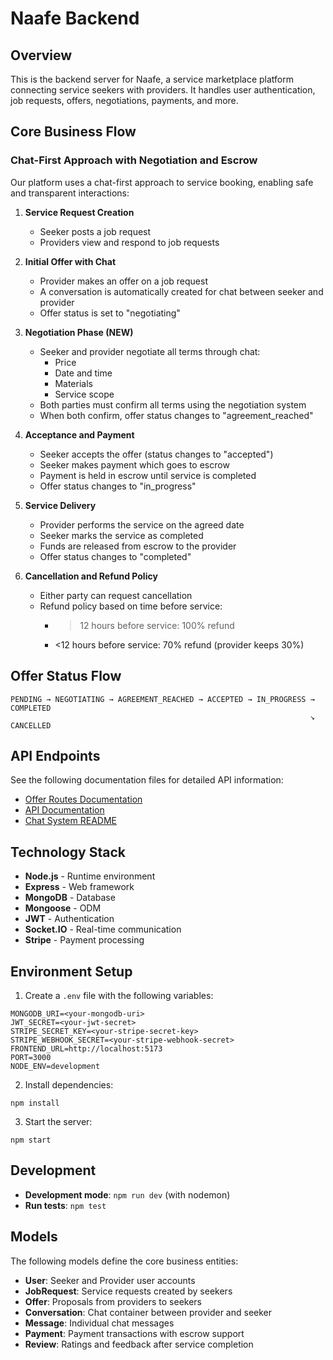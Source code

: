# Naafe Backend

## Overview

This is the backend server for Naafe, a service marketplace platform connecting service seekers with providers. It handles user authentication, job requests, offers, negotiations, payments, and more.

## Core Business Flow

### Chat-First Approach with Negotiation and Escrow

Our platform uses a chat-first approach to service booking, enabling safe and transparent interactions:

1. **Service Request Creation**
   - Seeker posts a job request
   - Providers view and respond to job requests

2. **Initial Offer with Chat**
   - Provider makes an offer on a job request
   - A conversation is automatically created for chat between seeker and provider
   - Offer status is set to "negotiating"

3. **Negotiation Phase (NEW)**
   - Seeker and provider negotiate all terms through chat:
     - Price
     - Date and time
     - Materials
     - Service scope
   - Both parties must confirm all terms using the negotiation system
   - When both confirm, offer status changes to "agreement_reached"

4. **Acceptance and Payment**
   - Seeker accepts the offer (status changes to "accepted")
   - Seeker makes payment which goes to escrow
   - Payment is held in escrow until service is completed
   - Offer status changes to "in_progress"

5. **Service Delivery**
   - Provider performs the service on the agreed date
   - Seeker marks the service as completed
   - Funds are released from escrow to the provider
   - Offer status changes to "completed"

6. **Cancellation and Refund Policy**
   - Either party can request cancellation
   - Refund policy based on time before service:
     - >12 hours before service: 100% refund
     - <12 hours before service: 70% refund (provider keeps 30%)

## Offer Status Flow

```
PENDING → NEGOTIATING → AGREEMENT_REACHED → ACCEPTED → IN_PROGRESS → COMPLETED
                                                                   ↘ CANCELLED
```

## API Endpoints

See the following documentation files for detailed API information:

- [Offer Routes Documentation](./OFFER_ROUTES_DOCUMENTATION.md)
- [API Documentation](./API_DOCUMENTATION.md)
- [Chat System README](./CHAT_SYSTEM_README.md)

## Technology Stack

- **Node.js** - Runtime environment
- **Express** - Web framework
- **MongoDB** - Database
- **Mongoose** - ODM
- **JWT** - Authentication
- **Socket.IO** - Real-time communication
- **Stripe** - Payment processing

## Environment Setup

1. Create a `.env` file with the following variables:

```
MONGODB_URI=<your-mongodb-uri>
JWT_SECRET=<your-jwt-secret>
STRIPE_SECRET_KEY=<your-stripe-secret-key>
STRIPE_WEBHOOK_SECRET=<your-stripe-webhook-secret>
FRONTEND_URL=http://localhost:5173
PORT=3000
NODE_ENV=development
```

2. Install dependencies:

```
npm install
```

3. Start the server:

```
npm start
```

## Development

- **Development mode**: `npm run dev` (with nodemon)
- **Run tests**: `npm test`

## Models

The following models define the core business entities:

- **User**: Seeker and Provider user accounts
- **JobRequest**: Service requests created by seekers
- **Offer**: Proposals from providers to seekers
- **Conversation**: Chat container between provider and seeker
- **Message**: Individual chat messages
- **Payment**: Payment transactions with escrow support
- **Review**: Ratings and feedback after service completion 